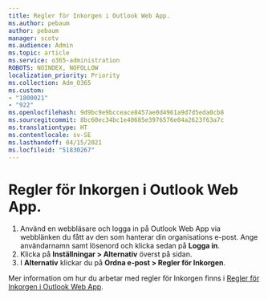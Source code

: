 ```yaml
---
title: Regler för Inkorgen i Outlook Web App.
ms.author: pebaum
author: pebaum
manager: scotv
ms.audience: Admin
ms.topic: article
ms.service: o365-administration
ROBOTS: NOINDEX, NOFOLLOW
localization_priority: Priority
ms.collection: Adm_O365
ms.custom:
- "1800021"
- "922"
ms.openlocfilehash: 9d9bc9e9bcceace8457ae0d4961a9d7d5eda0cb8
ms.sourcegitcommit: 8bc60ec34bc1e40685e3976576e04a2623f63a7c
ms.translationtype: HT
ms.contentlocale: sv-SE
ms.lasthandoff: 04/15/2021
ms.locfileid: "51830267"
---
```

# <a name="inbox-rules-in-outlook-web-app"></a>Regler för Inkorgen i Outlook Web App.

1. Använd en webbläsare och logga in på Outlook Web App via webblänken du fått av den som hanterar din organisations e-post. Ange användarnamn samt lösenord och klicka sedan på **Logga in**.
2. Klicka på **Inställningar > Alternativ** överst på sidan.
3. I **Alternativ** klickar du på **Ordna e-post > Regler för Inkorgen**.

Mer information om hur du arbetar med regler för Inkorgen finns i [Regler för Inkorgen i Outlook Web App](https://support.office.com/article/inbox-rules-in-outlook-web-app-edea3d17-00c9-434b-b9b7-26ee8d9f5622).
